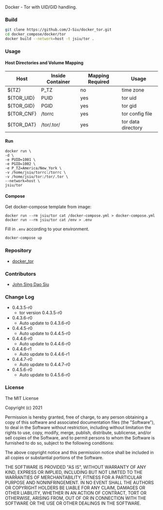 Docker - Tor with UID/GID handling.

### Build

```sh
git clone https://github.com/J-Siu/docker_tor.git
cd docker_compose/docker/tor
docker build --network=host -t jsiu/tor .
```

### Usage

#### Host Directories and Volume Mapping

Host|Inside Container|Mapping Required|Usage
---|---|---|---
${TZ}|P_TZ|no|time zone
${TOR_UID}|PUID|yes|tor uid
${TOR_GID}|PGID|yes|tor gid
${TOR_CNF}|/torrc|yes|tor config file
${TOR_DAT}|/tor/.tor/|yes|tor data directory

#### Run

```docker
docker run \
-d \
-e PUID=1001 \
-e PGID=1002 \
-e P_TZ=America/New_York \
-v /home/jsiu/torrc:/torrc \
-v /home/jsiu/tor:/tor/.tor \
--network=host \
jsiu/tor
```

#### Compose

Get docker-compose template from image:

```docker
docker run --rm jsiu/tor cat /docker-compose.yml > docker-compose.yml
docker run --rm jsiu/tor cat /env > .env
```

Fill in `.env` according to your environment.

```sh
docker-compose up
```

### Repository

- [docker_tor](https://github.com/J-Siu/docker_tor)

### Contributors

- [John Sing Dao Siu](https://github.com/J-Siu)

### Change Log

- 0.4.3.5-r0
  - tor version 0.4.3.5-r0
- 0.4.3.6-r0
  - Auto update to 0.4.3.6-r0
- 0.4.4.5-r0
  - Auto update to 0.4.4.5-r0
- 0.4.4.6-r0
  - Auto update to 0.4.4.6-r0
- 0.4.4.6-r1
  - Auto update to 0.4.4.6-r1
- 0.4.4.7-r0
  - Auto update to 0.4.4.7-r0
- 0.4.5.6-r0
  - Auto update to 0.4.5.6-r0
<!--CHANGE-LOG-END-->

### License

The MIT License

Copyright (c) 2021

Permission is hereby granted, free of charge, to any person obtaining a copy of this software and associated documentation files (the "Software"), to deal in the Software without restriction, including without limitation the rights to use, copy, modify, merge, publish, distribute, sublicense, and/or sell copies of the Software, and to permit persons to whom the Software is furnished to do so, subject to the following conditions:

The above copyright notice and this permission notice shall be included in all copies or substantial portions of the Software.

THE SOFTWARE IS PROVIDED "AS IS", WITHOUT WARRANTY OF ANY KIND, EXPRESS OR IMPLIED, INCLUDING BUT NOT LIMITED TO THE WARRANTIES OF MERCHANTABILITY, FITNESS FOR A PARTICULAR PURPOSE AND NONINFRINGEMENT. IN NO EVENT SHALL THE AUTHORS OR COPYRIGHT HOLDERS BE LIABLE FOR ANY CLAIM, DAMAGES OR OTHER LIABILITY, WHETHER IN AN ACTION OF CONTRACT, TORT OR OTHERWISE, ARISING FROM, OUT OF OR IN CONNECTION WITH THE SOFTWARE OR THE USE OR OTHER DEALINGS IN THE SOFTWARE.
